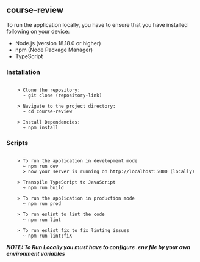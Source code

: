 ## course-review

To run the application locally, you have to ensure that you have installed following on your device:

- Node.js (version 18.18.0 or higher)
- npm (Node Package Manager)
- TypeScript

### Installation

```

    > Clone the repository:
      ~ git clone (repository-link)

    > Navigate to the project directory:
      ~ cd course-review

    > Install Dependencies:
      ~ npm install

```

### Scripts

```

    > To run the application in development mode
      ~ npm run dev
      > now your server is running on http://localhost:5000 (locally)

    > Transpile TypeScript to JavaScript
      ~ npm run build

    > To run the application in production mode
      ~ npm run prod

    > To run eslint to lint the code
      ~ npm run lint

    > To run eslist fix to fix linting issues
      ~ npm run lint:fiX

```

**_NOTE: To Run Locally you must have to configure .env file by your own environment variables_**
